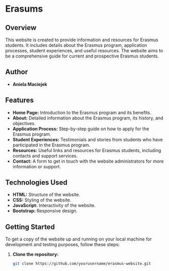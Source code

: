 # Erasums

## Overview

This website is created to provide information and resources for Erasmus students. It includes details about the Erasmus program, application processes, student experiences, and useful resources. The website aims to be a comprehensive guide for current and prospective Erasmus students.

## Author

- **Aniela Maciejek**

## Features

- <i class="fas fa-home"></i> **Home Page:** Introduction to the Erasmus program and its benefits.
- <i class="fas fa-info-circle"></i> **About:** Detailed information about the Erasmus program, its history, and objectives.
- <i class="fas fa-file-alt"></i> **Application Process:** Step-by-step guide on how to apply for the Erasmus program.
- <i class="fas fa-user-graduate"></i> **Student Experiences:** Testimonials and stories from students who have participated in the Erasmus program.
- <i class="fas fa-link"></i> **Resources:** Useful links and resources for Erasmus students, including contacts and support services.
- <i class="fas fa-envelope"></i> **Contact:** A form to get in touch with the website administrators for more information or support.

## Technologies Used

- <i class="fab fa-html5"></i> **HTML:** Structure of the website.
- <i class="fab fa-css3-alt"></i> **CSS:** Styling of the website.
- <i class="fab fa-js"></i> **JavaScript:** Interactivity of the website.
- <i class="fab fa-bootstrap"></i> **Bootstrap:** Responsive design.

## Getting Started

To get a copy of the website up and running on your local machine for development and testing purposes, follow these steps:

1. **Clone the repository:**
   ```bash
   git clone https://github.com/yourusername/erasmus-website.git

